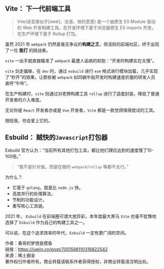 ## **Vite：** 下一代前端工具

> Vite(读音类似于[weɪt]，法语，快的意思) 是一个由原生 ES Module 驱动的 Web 开发构建工具。在开发环境下基于浏览器原生 ES imports 开发，在生产环境下基于 Rollup 打包。

虽然 2021 年 `webpack` 仍然是毫无争议的**构建之王**，但活跃的前端社区，终于出现了一位 **能打** 的挑战者。

`vite` 一出手就直接瞄准了 `webpack` 最遭人诟病的软肋：“开发时构建实在太慢”。

`vite` 剑走偏锋，在 `dev` 时，通过 `esbuild` 进行 `esm` 格式进行模块加载，几乎实现了“秒开”的效果。让那些被 `webpack` 如同蜗牛般开发时构建速度折磨的研发人员直呼“牛哔”。

在生产构建时，`vite` 则通过对老牌构建工具 `rollup` 进行了适度封装，降低了普通开发者的介入难度。

无论你是 `React` 开发者亦或是 `Vue` 开发者，`Vite` 都是一款觉得值得尝试的工具。

相信我，你会爱上它的。



## **Esbuild：** 贼快的`Javascript`打包器

Esbuild 官方认为：“当前所有其他打包工具，都比他们理应达到的速度慢了10-100倍。”

> “我不是针对谁。而是在做的 `webpack`/`rollup` 等都不太行。”

为什么？

-   它基于 `golang`，就是比 `node.js` 快。
-   高度并行的处理算法。
-   节制的功能设计。
-   重写核心工具链。

2021 年， `Esbuild` 在前端圈可谓大放异彩，本年度最大黑马 `Vite` 也毫不犹豫地选择了 `Esbuild` 作为自己的构建工具之一。

可以说，在这个追求效率的年代，`Esbuild` 一定有更广阔的空间。

  
作者：春哥的梦想是摸鱼  
链接：https://juejin.cn/post/7051598110316822542  
来源：稀土掘金  
著作权归作者所有。商业转载请联系作者获得授权，非商业转载请注明出处。